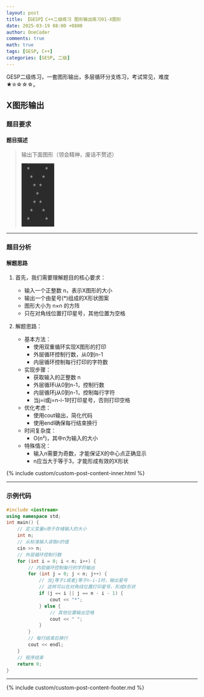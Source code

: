 ```yaml
---
layout: post
title: 【GESP】C++二级练习 图形输出练习01-X图形
date: 2025-03-19 08:00 +0800
author: OneCoder
comments: true
math: true
tags: [GESP, C++]
categories: [GESP, 二级]
---
```

GESP二级练习，一套图形输出，多层循环分支练习，考试常见，难度★✮☆☆☆。

<!--more-->

## X图形输出

### 题目要求

#### 题目描述

>输出下面图形（领会精神，废话不赘述）
>
>![X-OneCoder](/images/post/gesp/2/01_x.jpg)

---

### 题目分析

#### 解题思路

1. 首先，我们需要理解题目的核心要求：
   - 输入一个正整数 n，表示X图形的大小
   - 输出一个由星号(*)组成的X形状图案
   - 图形大小为 n×n 的方阵
   - 只在对角线位置打印星号，其他位置为空格

2. 解题思路：
   - 基本方法：
     - 使用双重循环实现X图形的打印
     - 外层循环控制行数，从0到n-1
     - 内层循环控制每行打印的字符数
   - 实现步骤：
     - 获取输入的正整数 n
     - 外层循环i从0到n-1，控制行数
     - 内层循环j从0到n-1，控制每行字符
     - 当j=i或j=n-i-1时打印星号，否则打印空格
   - 优化考虑：
     - 使用cout输出，简化代码
     - 使用endl确保每行结束换行
   - 时间复杂度：
     - O(n²)，其中n为输入的大小
   - 特殊情况：
     - 输入n需要为奇数，才能保证X的中心点正确显示
     - n应当大于等于3，才能形成有效的X形状

{% include custom/custom-post-content-inner.html %}

---

### 示例代码

```cpp
#include <iostream>
using namespace std;
int main() {
    // 定义变量n用于存储输入的大小
    int n;
    // 从标准输入读取n的值
    cin >> n;
    // 外层循环控制行数
    for (int i = 0; i < n; i++) {
        // 内层循环控制每行的字符输出
        for (int j = 0; j < n; j++) {
            // 当j等于i或者j等于n-i-1时，输出星号
            // 这样可以在对角线位置打印星号，形成X形状
            if (j == i || j == n - i - 1) {
                cout << "*";
            } else {
                // 其他位置输出空格
                cout << " ";
            }
        }
        // 每行结束后换行
        cout << endl;
    }
    // 程序结束
    return 0;
}
```

---

{% include custom/custom-post-content-footer.md %}
